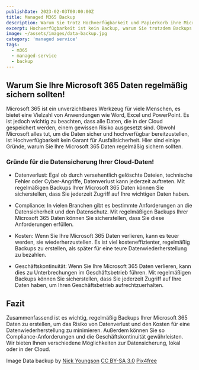 ```yaml
---
publishDate: 2023-02-03T00:00:00Z
title: Managed M365 Backup
description: Warum Sie trotz Hochverfügbarkeit und Papierkorb ihre Microsoft 365 Daten zusätzlich durch ein Backup sichern sollten.
excerpt: Hochverfügbarkeit ist kein Backup, warum Sie trotzdem Backups ihrer Clouddaten machen sollten!
image: ~/assets/images/data-backup.jpg
category: 'managed service'
tags:
  - m365
  - managed-service
  - backup
---
```


## Warum Sie Ihre Microsoft 365 Daten regelmäßig sichern sollten!

Microsoft 365 ist ein unverzichtbares Werkzeug für viele Menschen, es bietet eine Vielzahl von Anwendungen wie Word, Excel und PowerPoint. Es ist jedoch wichtig zu beachten, dass alle Daten, die in der Cloud gespeichert werden, einem gewissen Risiko ausgesetzt sind. Obwohl Microsoft alles tut, um die Daten sicher und hochverfügbar bereitzustellen, ist Hochverfügbarkeit kein Garant für Ausfallsicherheit. Hier sind einige Gründe, warum Sie Ihre Microsoft 365 Daten regelmäßig sichern sollten.

### Gründe für die Datensicherung Ihrer Cloud-Daten!

- Datenverlust: Egal ob durch versehentlich gelöschte Dateien, technische Fehler oder Cyber-Angriffe, Datenverlust kann jederzeit auftreten. Mit regelmäßigen Backups Ihrer Microsoft 365 Daten können Sie sicherstellen, dass Sie jederzeit Zugriff auf Ihre wichtigen Daten haben.

- Compliance: In vielen Branchen gibt es bestimmte Anforderungen an die Datensicherheit und den Datenschutz. Mit regelmäßigen Backups Ihrer Microsoft 365 Daten können Sie sicherstellen, dass Sie diese Anforderungen erfüllen.

- Kosten: Wenn Sie Ihre Microsoft 365 Daten verlieren, kann es teuer werden, sie wiederherzustellen. Es ist viel kosteneffizienter, regelmäßig Backups zu erstellen, als später für eine teure Datenwiederherstellung zu bezahlen.

- Geschäftskontinuität: Wenn Sie Ihre Microsoft 365 Daten verlieren, kann dies zu Unterbrechungen im Geschäftsbetrieb führen. Mit regelmäßigen Backups können Sie sicherstellen, dass Sie jederzeit Zugriff auf Ihre Daten haben, um Ihren Geschäftsbetrieb aufrechtzuerhalten.

## Fazit

Zusammenfassend ist es wichtig, regelmäßig Backups Ihrer Microsoft 365 Daten zu erstellen, um das Risiko von Datenverlust und den Kosten für eine Datenwiederherstellung zu minimieren. Außerdem können Sie so Compliance-Anforderungen und die Geschäftskontinuität gewährleisten. Wir bieten Ihnen verschiedene Möglichkeiten zur Datensicherung, lokal oder in der Cloud.

Image Data backup by <a href="http://www.nyphotographic.com/">Nick Youngson</a> <a rel="license" href="https://creativecommons.org/licenses/by-sa/3.0/">CC BY-SA 3.0</a> <a href="http://pix4free.org/">Pix4free</a>

